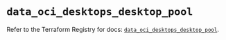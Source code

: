 # `data_oci_desktops_desktop_pool`

Refer to the Terraform Registry for docs: [`data_oci_desktops_desktop_pool`](https://registry.terraform.io/providers/oracle/oci/7.19.0/docs/data-sources/desktops_desktop_pool).

